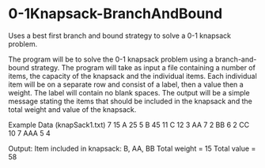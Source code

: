 # 0-1Knapsack-BranchAndBound
Uses a best first branch and bound strategy to solve a 0-1 knapsack problem.


The program will be to solve the 0-1 knapsack problem using a branch-and-bound strategy. The
program will take as input a file containing a number of items, the capacity of the knapsack and
the individual items. Each individual item will be on a separate row and consist of a label, then a
value then a weight. The label will contain no blank spaces. The output will be a simple message 
stating the items that should be included in the knapsack and the total weight and value of the 
knapsack.

Example Data (knapSack1.txt)
7
15
A 25 5
B 45 11
C 12 3
AA 7 2
BB 6 2
CC 10 7
AAA 5 4

Output:
Item included in knapsack: B, AA, BB
Total weight = 15
Total value = 58




